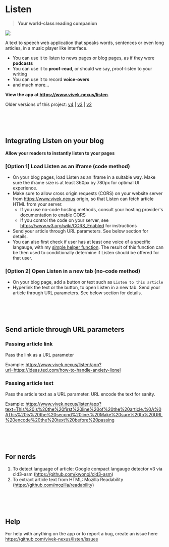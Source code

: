 # Listen
> **Your world-class reading companion**

<img src="https://www.vivek.nexus/listen/link-preview.png" />


A text to speech web application that speaks words, sentences or even long articles, in a music player like interface.

- You can use it to listen to news pages or blog pages, as if they were **podcasts**
- You can use it to **proof-read**, or should we say, proof-listen to your writing
- You can use it to record **voice-overs**
- and much more...

**View the app at https://www.vivek.nexus/listen**.

Older versions of this project: [v4](https://github.com/vivek-nexus/listen-v4) | [v3](https://github.com/vivek-nexus/lizen) | [v2](https://github.com/vivek-nexus/podcastify-it)


<br />

<br />

<br />


## Integrating Listen on your blog
**Allow your readers to instantly listen to your pages**

### [Option 1] Load Listen as an iframe (code method)
- On your blog pages, load Listen as an iframe in a suitable way. Make sure the iframe size is at least 360px by 780px for optimal UI experience.
-  Make sure to allow cross origin requests (CORS) on your website server from https://www.vivek.nexus origin, so that Listen can fetch article HTML from your server.
    - If you use no-code hosting methods, consult your hosting provider's documentation to enable CORS
    - If you control the code on your server, see https://www.w3.org/wiki/CORS_Enabled for instructions 
- Send your article through URL parameters. See below section for details.
- You can also first check if user has at least one voice of a specific langauge, with my [simple helper function](https://github.com/vivek-nexus/check-webspeech-voice-availability). The result of this function can be then used to condiitionally determine if Listen should be offered for that user.

### [Option 2] Open Listen in a new tab (no-code method)
- On your blog page, add a button or text such as `Listen to this article`
- Hyperlink the text or the button, to open Listen in a new tab. Send your article through URL parameters. See below section for details.



<br />

<br />

<br />

## Send article through URL parameters
### Passing article link
Pass the link as a URL parameter

Example: https://www.vivek.nexus/listen/app?url=https://ideas.ted.com/how-to-handle-anxiety-lionel


### Passing article text
Pass the article text as a URL parameter. URL encode the text for sanity.

Example: https://www.vivek.nexus/listen/app?text=This%20is%20the%20first%20line%20of%20the%20article.%0A%0AThis%20is%20the%20second%20line.%20Make%20sure%20to%20URL%20encode%20the%20text%20before%20passing

<br />
<br />
<br />

## For nerds
1. To detect language of article: Google compact langauge detector v3 via cld3-asm (https://github.com/kwonoj/cld3-asm)
2. To extract article text from HTML: Mozilla Readability (https://github.com/mozilla/readability)

<br />
<br />
<br />

## Help
For help with anything on the app or to report a bug, create an issue here https://github.com/vivek-nexus/listen/issues


